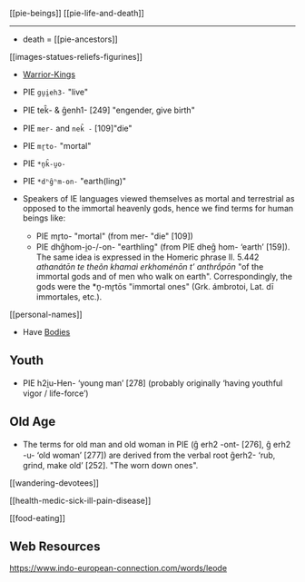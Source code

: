 [[pie-beings]] [[pie-life-and-death]]

---

+ death = [[pie-ancestors]]

[[images-statues-reliefs-figurines]]

- [Warrior-Kings](pie-kings-rulers.md)


- PIE `gu̯i̯eh3-` "live" 
- PIE tek̑- & g̑enh1- [249] "engender, give birth"
- PIE `mer-` and `nek̑ -` [109]"die" 
- PIE `mr̥to-` "mortal"
- PIE `*n̥k̑-u̯o-`
- PIE `*dʰg̑ʰm-on-` "earth(ling)"


- Speakers of IE languages viewed themselves as mortal and terrestrial as opposed to the immortal heavenly gods, hence we find terms for human beings like:
	- PIE mr̥to- "mortal" (from mer- "die" [109])
	- PIE dhg̑hom-i̯o-/-on- "earthling" (from PIE dheg̑ hom- ‘earth’ [159]). The same idea is expressed in the Homeric phrase Il. 5.442 *athanátōn te theõn khamaì erkhoménōn t’ anthrṓpōn* "of the immortal gods and of men who walk on earth". Correspondingly, the gods were the *n̥-mr̥tōs "immortal ones" (Grk. ámbrotoi, Lat. dī immortales, etc.).

[[personal-names]]

- Have [Bodies](body.md)
## Youth
- PIE h2i̯u-Hen- ‘young man’ [278] (probably originally ‘having youthful vigor / life-force’)
## Old Age
- The terms for old man and old woman in PIE (g̑ erh2 -ont- [276], g̑ erh2 -u- ‘old woman’ [277]) are derived from the verbal root g̑erh2- ‘rub, grind, make old’ [252]. "The worn down ones".


[[wandering-devotees]]


[[health-medic-sick-ill-pain-disease]]

[[food-eating]]


## Web Resources
https://www.indo-european-connection.com/words/leode